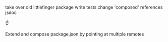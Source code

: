 take over old littlefinger package
write tests
change 'composed' references
jsdoc

:point_up:

Extend and compose package.json by pointing at multiple remotes